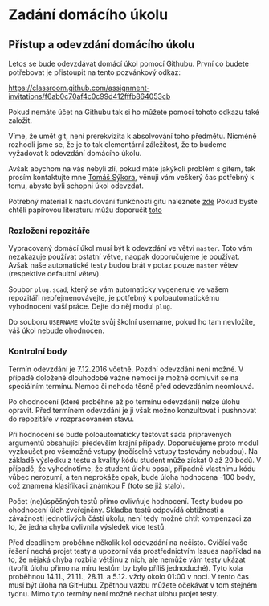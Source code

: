 # Zadání domácího úkolu

## Přístup a odevzdání domácího úkolu

Letos se bude odevzdávat domácí úkol pomocí Githubu. První co budete potřebovat je přistoupit na tento pozvánkový odkaz:

https://classroom.github.com/assignment-invitations/f6ab0c70af4c0c99d412fffb864053cb

Pokud nemáte účet na Githubu tak si ho můžete pomocí tohoto odkazu také založit.

Víme, že umět git, není prerekvizita k absolvování toho předmětu. Nicméně rozhodli jsme se, že je to tak elementární záležitost, že to budeme vyžadovat k odevzdání domácího úkolu.

Avšak abychom na vás nebyli zlí, pokud máte jakýkoli problém s gitem, tak prosím kontaktujte mne  [Tomáš Sýkora](mailto://tomas.sykora@fit.cvut.cz), věnuji vám veškerý čas potřebný k tomu, abyste byli schopni úkol odevzdat.

Potřebný materiál k nastudování funkčnosti gitu naleznete [zde](https://guides.github.com)
Pokud byste chtěli papírovou literaturu můžu doporučit [toto](https://knihy.nic.cz/files/nic/edice/scott_chacon_pro_git.pdf)

### Rozložení repozitáře

Vypracovaný domácí úkol musí být k odevzdání ve větvi `master`. Toto vám nezakazuje používat ostatní větve, naopak doporučujeme je používat. Avšak naše automatické testy budou brát v potaz pouze `master` větev (respektive defaultní větev).

Soubor `plug.scad`, který se vám automaticky vygeneruje ve vašem repozitáři nepřejmenovávejte, je potřebný k poloautomatickému vyhodnocení vaší práce. Dejte do něj modul `plug`.

Do souboru `USERNAME` vložte svůj školní username, pokud ho tam nevložíte, váš úkol nebude ohodnocen.

### Kontrolní body


Termín odevzdání je 7.12.2016 včetně. Pozdní odevzdání není možné. V případě doložené dlouhodobé vážné nemoci je možné domluvit se na speciálním termínu. Nemoc či nehoda těsně před odevzdáním neomlouvá.

Po ohodnocení (které proběhne až po termínu odevzdání) nelze úlohu opravit. Před termínem odevzdání je ji však možno konzultovat i pushnovat do repozitáře v rozpracovaném stavu.

Při hodnocení se bude poloautomaticky testovat sada připravených argumentů obsahující především krajní případy. Doporučujeme proto modul vyzkoušet pro všemožné vstupy (nečíselné vstupy testovány nebudou). Na základě výsledku z testu a kvality kódu student může získat 0 až 20 bodů. V případě, že vyhodnotíme, že student úlohu opsal, případně vlastnímu kódu vůbec nerozumí, a ten neprokáže opak, bude úloha hodnocena -100 body, což znamená klasifikaci známkou F (toto se již stalo).

Počet (ne)úspěšných testů přímo ovlivňuje hodnocení. Testy budou po ohodnocení úloh zveřejněny. Skladba testů odpovídá obtížnosti a závažnosti jednotlivých částí úkolu, není tedy možné chtít kompenzaci za to, že jedna chyba ovlivnila výsledek více testů.

Před deadlinem proběhne několik kol odevzdání na nečisto. Cvičící vaše řešení nechá projet testy a upozorní vás prostřednictvím Issues například na to, že nějaká chyba rozbila většinu z nich, ale nemůže vám testy ukázat (tvořit úlohu přímo na míru testům by bylo příliš jednoduché). Tyto kola proběhnou 14.11., 21.11., 28.11. a 5.12. vždy okolo 01:00 v noci. V tento čas musí být úloha na GitHubu. Zpětnou vazbu můžete očekávat v tom stejném tydnu. Mimo tyto termíny není možné nechat úlohu projet testy.







